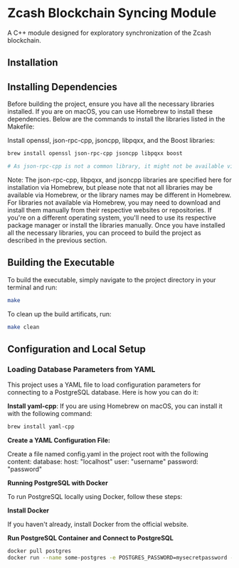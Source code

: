 # Zcash Blockchain Syncing Module
A C++ module designed for exploratory synchronization of the Zcash blockchain.

## Installation

## Installing Dependencies

Before building the project, ensure you have all the necessary libraries installed. If you are on macOS, you can use Homebrew to install these dependencies. Below are the commands to install the libraries listed in the Makefile:

Install openssl, json-rpc-cpp, jsoncpp, libpqxx, and the Boost libraries:
```bash
brew install openssl json-rpc-cpp jsoncpp libpqxx boost

# As json-rpc-cpp is not a common library, it might not be available via Homebrew. You might need to install it from source or find an alternative method.
```

Note:
The json-rpc-cpp, libpqxx, and jsoncpp libraries are specified here for installation via Homebrew, but please note that not all libraries may be available via Homebrew, or the library names may be different in Homebrew.
For libraries not available via Homebrew, you may need to download and install them manually from their respective websites or repositories.
If you're on a different operating system, you'll need to use its respective package manager or install the libraries manually.
Once you have installed all the necessary libraries, you can proceed to build the project as described in the previous section.

## Building the Executable
To build the executable, simply navigate to the project directory in your terminal and run:
```bash
make
```
To clean up the build artificats, run:
```bash
make clean 
```

## Configuration and Local Setup

### Loading Database Parameters from YAML

This project uses a YAML file to load configuration parameters for connecting to a PostgreSQL database. Here is how you can do it:

 **Install yaml-cpp**:
   If you are using Homebrew on macOS, you can install it with the following command:
   ```bash
   brew install yaml-cpp
   ```

**Create a YAML Configuration File:**

Create a file named config.yaml in the project root with the following content:
database:
  host: "localhost"
  user: "username"
  password: "password"

**Running PostgreSQL with Docker**

To run PostgreSQL locally using Docker, follow these steps:

**Install Docker**

If you haven't already, install Docker from the official website.

**Run PostgreSQL Container and Connect to PostgreSQL**
```bash
docker pull postgres
docker run --name some-postgres -e POSTGRES_PASSWORD=mysecretpassword -d postgres

```
